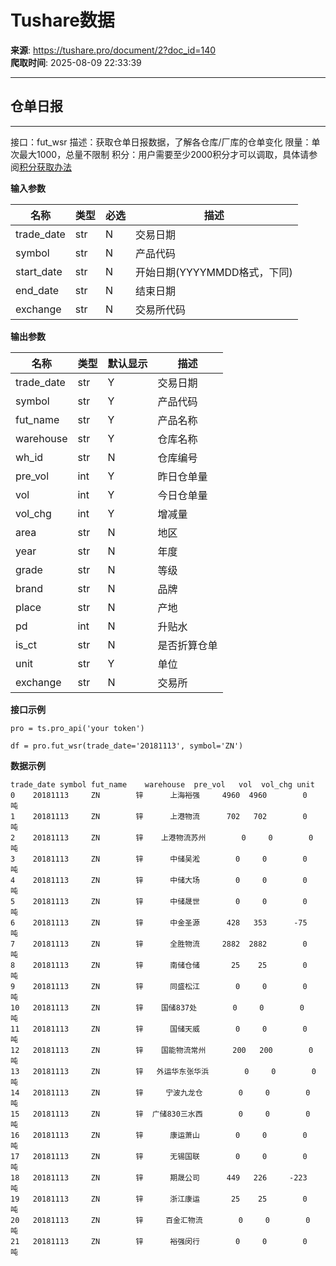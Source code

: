 # Tushare数据

**来源**: https://tushare.pro/document/2?doc_id=140  
**爬取时间**: 2025-08-09 22:33:39

---

## 仓单日报

---

接口：fut\_wsr
描述：获取仓单日报数据，了解各仓库/厂库的仓单变化
限量：单次最大1000，总量不限制
积分：用户需要至少2000积分才可以调取，具体请参阅[积分获取办法](https://tushare.pro/document/1?doc_id=13)

**输入参数**

| 名称 | 类型 | 必选 | 描述 |
| --- | --- | --- | --- |
| trade\_date | str | N | 交易日期 |
| symbol | str | N | 产品代码 |
| start\_date | str | N | 开始日期(YYYYMMDD格式，下同) |
| end\_date | str | N | 结束日期 |
| exchange | str | N | 交易所代码 |

**输出参数**

| 名称 | 类型 | 默认显示 | 描述 |
| --- | --- | --- | --- |
| trade\_date | str | Y | 交易日期 |
| symbol | str | Y | 产品代码 |
| fut\_name | str | Y | 产品名称 |
| warehouse | str | Y | 仓库名称 |
| wh\_id | str | N | 仓库编号 |
| pre\_vol | int | Y | 昨日仓单量 |
| vol | int | Y | 今日仓单量 |
| vol\_chg | int | Y | 增减量 |
| area | str | N | 地区 |
| year | str | N | 年度 |
| grade | str | N | 等级 |
| brand | str | N | 品牌 |
| place | str | N | 产地 |
| pd | int | N | 升贴水 |
| is\_ct | str | N | 是否折算仓单 |
| unit | str | Y | 单位 |
| exchange | str | N | 交易所 |

**接口示例**

```
pro = ts.pro_api('your token')

df = pro.fut_wsr(trade_date='20181113', symbol='ZN')
```

**数据示例**

```
trade_date symbol fut_name    warehouse  pre_vol   vol  vol_chg unit
0    20181113     ZN        锌      上海裕强     4960  4960        0    吨
1    20181113     ZN        锌      上港物流      702   702        0    吨
2    20181113     ZN        锌    上港物流苏州        0     0        0    吨
3    20181113     ZN        锌      中储吴淞        0     0        0    吨
4    20181113     ZN        锌      中储大场        0     0        0    吨
5    20181113     ZN        锌      中储晟世        0     0        0    吨
6    20181113     ZN        锌      中金圣源      428   353      -75    吨
7    20181113     ZN        锌      全胜物流     2882  2882        0    吨
8    20181113     ZN        锌      南储仓储       25    25        0    吨
9    20181113     ZN        锌      同盛松江        0     0        0    吨
10   20181113     ZN        锌    国储837处        0     0        0    吨
11   20181113     ZN        锌      国储天威        0     0        0    吨
12   20181113     ZN        锌    国能物流常州      200   200        0    吨
13   20181113     ZN        锌   外运华东张华浜        0     0        0    吨
14   20181113     ZN        锌     宁波九龙仓        0     0        0    吨
15   20181113     ZN        锌  广储830三水西        0     0        0    吨
16   20181113     ZN        锌      康运萧山        0     0        0    吨
17   20181113     ZN        锌      无锡国联        0     0        0    吨
18   20181113     ZN        锌      期晟公司      449   226     -223    吨
19   20181113     ZN        锌      浙江康运       25    25        0    吨
20   20181113     ZN        锌     百金汇物流        0     0        0    吨
21   20181113     ZN        锌      裕强闵行        0     0        0    吨
```
